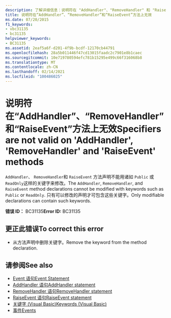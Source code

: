 ```yaml
---
description: 了解详细信息：说明符在 "AddHandler"、"RemoveHandler" 和 "RaiseEvent" 方法上无效
title: 说明符在“AddHandler”、“RemoveHandler”和“RaiseEvent”方法上无效
ms.date: 07/20/2015
f1_keywords:
- vbc31135
- bc31135
helpviewer_keywords:
- BC31135
ms.assetid: 2eaf5a6f-d201-4f9b-bcdf-12170cb44791
ms.openlocfilehash: 28a5b011446f47cd13015faadc2c7901e8b1caec
ms.sourcegitcommit: 10e719780594efc781b15295e499c66f316068b8
ms.translationtype: MT
ms.contentlocale: zh-CN
ms.lasthandoff: 02/14/2021
ms.locfileid: "100486025"
---
```

# <a name="specifiers-are-not-valid-on-addhandler-removehandler-and-raiseevent-methods"></a><span data-ttu-id="0ca2b-103">说明符在“AddHandler”、“RemoveHandler”和“RaiseEvent”方法上无效</span><span class="sxs-lookup"><span data-stu-id="0ca2b-103">Specifiers are not valid on 'AddHandler', 'RemoveHandler' and 'RaiseEvent' methods</span></span>

<span data-ttu-id="0ca2b-104">`AddHandler`、 `RemoveHandler`和 `RaiseEvent` 方法声明不能用诸如 `Public` 或 `ReadOnly`这样的关键字来修改。</span><span class="sxs-lookup"><span data-stu-id="0ca2b-104">The `AddHandler`, `RemoveHandler`, and `RaiseEvent` method declarations cannot be modified with keywords such as `Public` or `ReadOnly`.</span></span> <span data-ttu-id="0ca2b-105">只有可以修改的声明才可包含这些关键字。</span><span class="sxs-lookup"><span data-stu-id="0ca2b-105">Only modifiable declarations can contain such keywords.</span></span>  
  
 <span data-ttu-id="0ca2b-106">**错误 ID：** BC31135</span><span class="sxs-lookup"><span data-stu-id="0ca2b-106">**Error ID:** BC31135</span></span>  
  
## <a name="to-correct-this-error"></a><span data-ttu-id="0ca2b-107">更正此错误</span><span class="sxs-lookup"><span data-stu-id="0ca2b-107">To correct this error</span></span>  
  
- <span data-ttu-id="0ca2b-108">从方法声明中删除关键字。</span><span class="sxs-lookup"><span data-stu-id="0ca2b-108">Remove the keyword from the method declaration.</span></span>  
  
## <a name="see-also"></a><span data-ttu-id="0ca2b-109">请参阅</span><span class="sxs-lookup"><span data-stu-id="0ca2b-109">See also</span></span>

- [<span data-ttu-id="0ca2b-110">Event 语句</span><span class="sxs-lookup"><span data-stu-id="0ca2b-110">Event Statement</span></span>](../language-reference/statements/event-statement.md)
- [<span data-ttu-id="0ca2b-111">AddHandler 语句</span><span class="sxs-lookup"><span data-stu-id="0ca2b-111">AddHandler statement</span></span>](../language-reference/statements/addhandler-statement.md)
- [<span data-ttu-id="0ca2b-112">RemoveHandler 语句</span><span class="sxs-lookup"><span data-stu-id="0ca2b-112">RemoveHandler statement</span></span>](../language-reference/statements/removehandler-statement.md)
- [<span data-ttu-id="0ca2b-113">RaiseEvent 语句</span><span class="sxs-lookup"><span data-stu-id="0ca2b-113">RaiseEvent statement</span></span>](../language-reference/statements/raiseevent-statement.md)
- [<span data-ttu-id="0ca2b-114">关键字 (Visual Basic)</span><span class="sxs-lookup"><span data-stu-id="0ca2b-114">Keywords (Visual Basic)</span></span>](../language-reference/keywords/index.md)
- [<span data-ttu-id="0ca2b-115">事件</span><span class="sxs-lookup"><span data-stu-id="0ca2b-115">Events</span></span>](../programming-guide/language-features/events/index.md)
